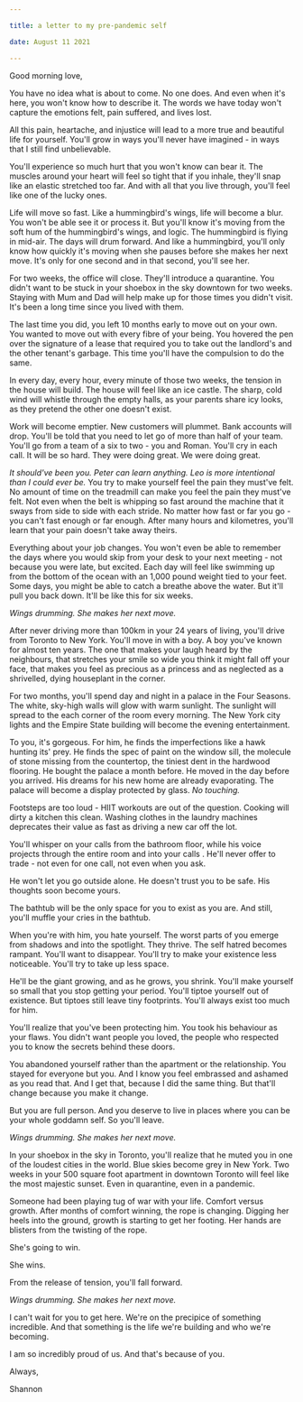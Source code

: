 ```yaml
---

title: a letter to my pre-pandemic self

date: August 11 2021

---
```


Good morning love,

You have no idea what is about to come. No one does. And even when it's here, you won't know how to describe it. The words we have today won't capture the emotions felt, pain suffered, and lives lost. 

All this pain, heartache, and injustice will lead to a more true and beautiful life for yourself. You'll grow in ways you'll never have imagined - in ways that I still find unbelievable. 

You'll experience so much hurt that you won't know can bear it. The muscles around your heart will feel so tight that if you inhale, they'll snap like an elastic stretched too far. And with all that you live through, you'll feel like one of the lucky ones.

Life will move so fast. Like a hummingbird's wings, life will become a blur. You won't be able see it or process it. But you'll know it's moving from the soft hum of the hummingbird's wings, and logic. The hummingbird is flying in mid-air. The days will drum forward. And like a hummingbird, you'll only know how quickly it's moving when she pauses before she makes her next move. It's only for one second and in that second, you'll see her.

For two weeks, the office will close. They'll introduce a quarantine. You didn't want to be stuck in your shoebox in the sky downtown for two weeks. Staying with Mum and Dad will help make up for those times you didn't visit. It's been a long time since you lived with them. 

The last time you did, you left 10 months early to move out on your own. You wanted to move out with every fibre of your being. You hovered the pen over the signature of a lease that required you to take out the landlord's and the other tenant's garbage. This time you'll have the compulsion to do the same. 

In every day, every hour, every minute of those two weeks, the tension in the house will build. The house will feel like an ice castle. The sharp, cold wind will whistle through the empty halls, as your parents share icy looks, as they pretend the other one doesn't exist. 

Work will become emptier. New customers will plummet. Bank accounts will drop. You'll be told that you need to let go of more than half of your team. You'll go from a team of a six to two - you and Roman. You'll cry in each call. It will be so hard. They were doing great. We were doing great. 

_It should've been you. Peter can learn anything. Leo is more intentional than I could ever be._ You try to make yourself feel the pain they must've felt. No amount of time on the treadmill can make you feel the pain they must've felt. Not even when the belt is whipping so fast around the machine that it sways from side to side with each stride. No matter how fast or far you go - you can't fast enough or far enough. After many hours and kilometres, you'll learn that your pain doesn't take away theirs.

Everything about your job changes. You won't even be able to remember the days where you would skip from your desk to your next meeting - not because you were late, but excited. Each day will feel like swimming up from the bottom of the ocean with an 1,000 pound weight tied to your feet. Some days, you might be able to catch a breathe above the water. But it'll pull you back down. It'll be like this for six weeks.

_Wings drumming. She makes her next move._ 

After never driving more than 100km in your 24 years of living, you'll drive from Toronto to New York. You'll move in with a boy. A boy you've known for almost ten years. The one that makes your laugh heard by the neighbours, that stretches your smile so wide you think it might fall off your face, that makes you feel as precious as a princess and as neglected as a shrivelled, dying houseplant in the corner.

For two months, you'll spend day and night in a palace in the Four Seasons. The white, sky-high walls will glow with warm sunlight. The sunlight will spread to the each corner of the room every morning. The New York city lights and the Empire State building will become the evening entertainment.

To you, it's gorgeous. For him, he finds the imperfections like a hawk hunting its' prey. He finds the spec of paint on the window sill, the molecule of stone missing from the countertop, the tiniest dent in the hardwood flooring. He bought the palace a month before. He moved in the day before you arrived. His dreams for his new home are already evaporating. The palace will become a display protected by glass. _No touching._

Footsteps are too loud - HIIT workouts are out of the question. Cooking will dirty a kitchen this clean. Washing clothes in the laundry machines deprecates their value as fast as driving a new car off the lot. 

You'll whisper on your calls from the bathroom floor, while his voice projects through the entire room and into your calls . He'll never offer to trade - not even for one call, not even when you ask. 

He won't let you go outside alone. He doesn't trust you to be safe. His thoughts soon become yours.

The bathtub will be the only space for you to exist as you are. And still, you'll muffle your cries in the bathtub. 

When you're with him, you hate yourself. The worst parts of you emerge from shadows and into the spotlight. They thrive. The self hatred becomes rampant. You'll want to disappear. You'll try to make your existence less noticeable. You'll try to take up less space. 

He'll be the giant growing, and as he grows, you shrink. You'll make yourself so small that you stop getting your period. You'll tiptoe yourself out of existence. But tiptoes still leave tiny footprints. You'll always exist too much for him.

You'll realize that you've been protecting him. You took his behaviour as your flaws. You didn't want people you loved, the people who respected you to know the secrets behind these doors. 

You abandoned yourself rather than the apartment or the relationship. You stayed for everyone but you. And I know you feel embrassed and ashamed as you read that. And I get that, because I did the same thing. But that'll change because you make it change. 

But you are full person. And you deserve to live in places where you can be your whole goddamn self. So you'll leave. 

_Wings drumming. She makes her next move._ 

In your shoebox in the sky in Toronto, you'll realize that he muted you in one of the loudest cities in the world. Blue skies become grey in New York. Two weeks in your 500 square foot apartment in downtown Toronto will feel like the most majestic sunset. Even in quarantine, even in a pandemic.

Someone had been playing tug of war with your life. Comfort versus growth. After months of comfort winning, the rope is changing. Digging her heels into the ground, growth is starting to get her footing. Her hands are blisters from the twisting of the rope. 

She's going to win.

She wins. 

From the release of tension, you'll fall forward.

_Wings drumming. She makes her next move._ 

I can't wait for you to get here. We're on the precipice of something incredible. And that something is the life we're building and who we're becoming.

I am so incredibly proud of us. And that's because of you.

Always, 

Shannon